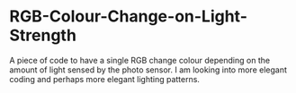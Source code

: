 # RGB-Colour-Change-on-Light-Strength
A piece of code to have a single RGB change colour depending on the amount of light sensed by the photo sensor. I am looking into more elegant coding and perhaps more elegant lighting patterns.
